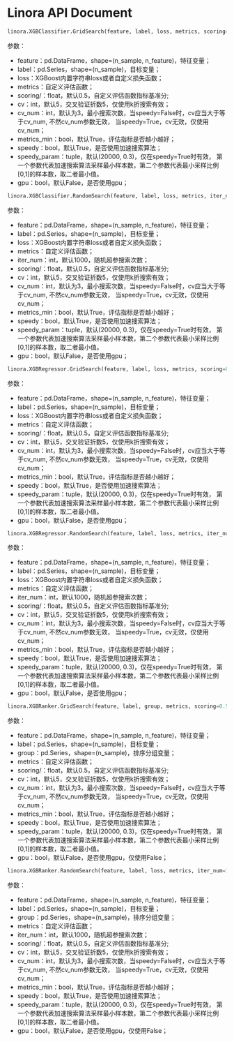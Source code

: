 # Linora API Document

```python
linora.XGBClassifier.GridSearch(feature, label, loss, metrics, scoring=0.5, cv=5, cv_num=3, metrics_min=True, speedy=True, speedy_param=(20000, 0.3), gpu=False)
```

参数：
- feature：pd.DataFrame，shape=(n_sample, n_feature)，特征变量；
- label：pd.Series，shape=(n_sample)，目标变量；
- loss：XGBoost内置字符串loss或者自定义损失函数；
- metrics：自定义评估函数；
- scoring/：float，默认0.5，自定义评估函数指标基准分;
- cv：int，默认5，交叉验证折数5，仅使用k折搜索有效；
- cv_num：int，默认为3，最小搜索次数，当speedy=False时，cv应当大于等于cv_num, 不然cv_num参数无效，
          当speedy=True，cv无效，仅使用cv_num；
- metrics_min：bool，默认True，评估指标是否越小越好；
- speedy：bool，默认True，是否使用加速搜索算法；
- speedy_param：tuple，默认(20000, 0.3)，仅在speedy=True时有效，
                第一个参数代表加速搜索算法采样最小样本数，第二个参数代表最小采样比例[0,1]的样本数，取二者最小值。
- gpu：bool，默认False，是否使用gpu；


```python
linora.XGBClassifier.RandomSearch(feature, label, loss, metrics, iter_num=1000, scoring=0.5, cv=5, cv_num=3, metrics_min=True, speedy=True, speedy_param=(20000, 0.3), gpu=False)
```

参数：
- feature：pd.DataFrame，shape=(n_sample, n_feature)，特征变量；
- label：pd.Series，shape=(n_sample)，目标变量；
- loss：XGBoost内置字符串loss或者自定义损失函数；
- metrics：自定义评估函数；
- iter_num：int，默认1000，随机超参搜索次数；
- scoring/：float，默认0.5，自定义评估函数指标基准分;
- cv：int，默认5，交叉验证折数5，仅使用k折搜索有效；
- cv_num：int，默认为3，最小搜索次数，当speedy=False时，cv应当大于等于cv_num, 不然cv_num参数无效，
          当speedy=True，cv无效，仅使用cv_num；
- metrics_min：bool，默认True，评估指标是否越小越好；
- speedy：bool，默认True，是否使用加速搜索算法；
- speedy_param：tuple，默认(20000, 0.3)，仅在speedy=True时有效，
                第一个参数代表加速搜索算法采样最小样本数，第二个参数代表最小采样比例[0,1]的样本数，取二者最小值。
- gpu：bool，默认False，是否使用gpu；


```python
linora.XGBRegressor.GridSearch(feature, label, loss, metrics, scoring=0.5, cv=5, cv_num=3, metrics_min=True, speedy=True, speedy_param=(20000, 0.3), gpu=False)
```

参数：
- feature：pd.DataFrame，shape=(n_sample, n_feature)，特征变量；
- label：pd.Series，shape=(n_sample)，目标变量；
- loss：XGBoost内置字符串loss或者自定义损失函数；
- metrics：自定义评估函数；
- scoring/：float，默认0.5，自定义评估函数指标基准分;
- cv：int，默认5，交叉验证折数5，仅使用k折搜索有效；
- cv_num：int，默认为3，最小搜索次数，当speedy=False时，cv应当大于等于cv_num, 不然cv_num参数无效，
          当speedy=True，cv无效，仅使用cv_num；
- metrics_min：bool，默认True，评估指标是否越小越好；
- speedy：bool，默认True，是否使用加速搜索算法；
- speedy_param：tuple，默认(20000, 0.3)，仅在speedy=True时有效，
                第一个参数代表加速搜索算法采样最小样本数，第二个参数代表最小采样比例[0,1]的样本数，取二者最小值。
- gpu：bool，默认False，是否使用gpu；


```python
linora.XGBRegressor.RandomSearch(feature, label, loss, metrics, iter_num=1000, scoring=0.5, cv=5, cv_num=3, metrics_min=True, speedy=True, speedy_param=(20000, 0.3), gpu=False)
```

参数：
- feature：pd.DataFrame，shape=(n_sample, n_feature)，特征变量；
- label：pd.Series，shape=(n_sample)，目标变量；
- loss：XGBoost内置字符串loss或者自定义损失函数；
- metrics：自定义评估函数；
- iter_num：int，默认1000，随机超参搜索次数；
- scoring/：float，默认0.5，自定义评估函数指标基准分;
- cv：int，默认5，交叉验证折数5，仅使用k折搜索有效；
- cv_num：int，默认为3，最小搜索次数，当speedy=False时，cv应当大于等于cv_num, 不然cv_num参数无效，
          当speedy=True，cv无效，仅使用cv_num；
- metrics_min：bool，默认True，评估指标是否越小越好；
- speedy：bool，默认True，是否使用加速搜索算法；
- speedy_param：tuple，默认(20000, 0.3)，仅在speedy=True时有效，
                第一个参数代表加速搜索算法采样最小样本数，第二个参数代表最小采样比例[0,1]的样本数，取二者最小值。
- gpu：bool，默认False，是否使用gpu；


```python
linora.XGBRanker.GridSearch(feature, label, group, metrics, scoring=0.5, cv=5, cv_num=3, metrics_min=True, speedy=True, speedy_param=(20000, 0.3), gpu=False)
```

参数：
- feature：pd.DataFrame，shape=(n_sample, n_feature)，特征变量；
- label：pd.Series，shape=(n_sample)，目标变量；
- group：pd.Series，shape=(n_sample)，排序分组变量；
- metrics：自定义评估函数；
- scoring/：float，默认0.5，自定义评估函数指标基准分;
- cv：int，默认5，交叉验证折数5，仅使用k折搜索有效；
- cv_num：int，默认为3，最小搜索次数，当speedy=False时，cv应当大于等于cv_num, 不然cv_num参数无效，
          当speedy=True，cv无效，仅使用cv_num；
- metrics_min：bool，默认True，评估指标是否越小越好；
- speedy：bool，默认True，是否使用加速搜索算法；
- speedy_param：tuple，默认(20000, 0.3)，仅在speedy=True时有效，
                第一个参数代表加速搜索算法采样最小样本数，第二个参数代表最小采样比例[0,1]的样本数，取二者最小值。
- gpu：bool，默认False，是否使用gpu，仅使用False；


```python
linora.XGBRanker.RandomSearch(feature, label, loss, metrics, iter_num=1000, scoring=0.5, cv=5, cv_num=3, metrics_min=True, speedy=True, speedy_param=(20000, 0.3), gpu=False)
```

参数：
- feature：pd.DataFrame，shape=(n_sample, n_feature)，特征变量；
- label：pd.Series，shape=(n_sample)，目标变量；
- group：pd.Series，shape=(n_sample)，排序分组变量；
- metrics：自定义评估函数；
- iter_num：int，默认1000，随机超参搜索次数；
- scoring/：float，默认0.5，自定义评估函数指标基准分;
- cv：int，默认5，交叉验证折数5，仅使用k折搜索有效；
- cv_num：int，默认为3，最小搜索次数，当speedy=False时，cv应当大于等于cv_num, 不然cv_num参数无效，
          当speedy=True，cv无效，仅使用cv_num；
- metrics_min：bool，默认True，评估指标是否越小越好；
- speedy：bool，默认True，是否使用加速搜索算法；
- speedy_param：tuple，默认(20000, 0.3)，仅在speedy=True时有效，
                第一个参数代表加速搜索算法采样最小样本数，第二个参数代表最小采样比例[0,1]的样本数，取二者最小值。
- gpu：bool，默认False，是否使用gpu，仅使用False；
